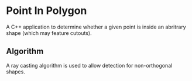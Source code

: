 # Point In Polygon

A C++ application to determine whether a given point is inside an abritrary shape (which may feature cutouts).

## Algorithm
A ray casting algorithm is used to allow detection for non-orthogonal shapes.
